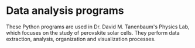 # Data analysis programs
These Python programs are used in Dr. David M. Tanenbaum's Physics Lab, which focuses on the study of perovskite solar cells. They perform data extraction, analysis, organization and visualization processes.
